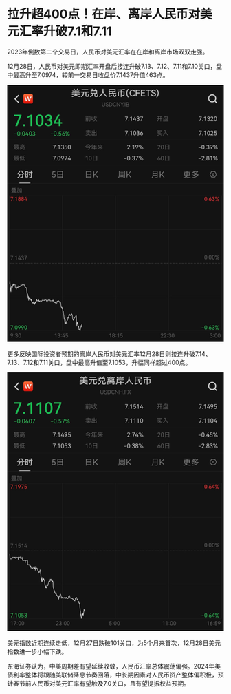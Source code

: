# 拉升超400点！在岸、离岸人民币对美元汇率升破7.1和7.11

2023年倒数第二个交易日，人民币对美元汇率在在岸和离岸市场双双走强。

12月28日，人民币对美元即期汇率开盘后接连升破7.13、7.12、7.11和7.10关口，盘中最高升至7.0974，较前一交易日收盘价7.1437升值463点。

![9cc4ad487b49d92088c0be83e747d23e.jpg](./拉升超400点在岸离岸人民币对美元汇率升破7.1和7.11/9cc4ad487b49d92088c0be83e747d23e.jpg)

更多反映国际投资者预期的离岸人民币对美元汇率12月28日则接连升破7.14、7.13、7.12和7.11关口，盘中最高升值至7.1053，升幅同样超过400点。

![c657613ec650e51aebcde3200d395643.jpg](./拉升超400点在岸离岸人民币对美元汇率升破7.1和7.11/c657613ec650e51aebcde3200d395643.jpg)

美元指数近期连续走低，12月27日跌破101关口，为5个月来首次，12月28日美元指数进一步小幅下跌。

东海证券认为，中美周期差有望延续收敛，人民币汇率总体震荡偏强。2024年美债利率整体将跟随美联储降息节奏回落，中长期因素对人民币资产整体偏积极，预计春节前人民币对美元汇率有望触及7.0关口，且有望提振权益预期。

